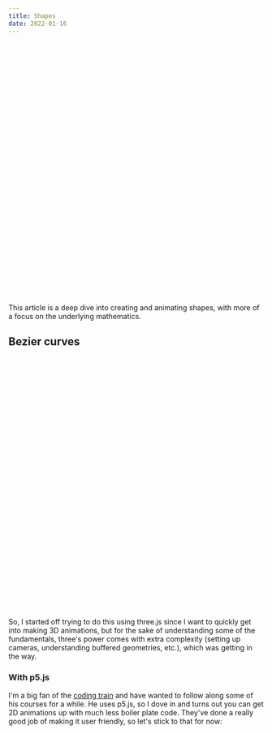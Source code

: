 ```yaml
---
title: Shapes
date: 2022-01-16
---
```


<div style="height: 500px" id="shapes"></div>

This article is a deep dive into creating and animating shapes, with more of a focus on the underlying mathematics. 
## Bezier curves
<div style="height: 500px" id="bezier"></div>

So, I started off trying to do this using three.js since I want to quickly get into making 3D animations, but for the sake of understanding some of the fundamentals, three's power comes with extra complexity (setting up cameras, understanding buffered geometries, etc.), which was getting in the way. 


### With p5.js
I'm a big fan of the [coding train](https://thecodingtrain.com/) and have wanted to follow along some of his courses for a while. He uses p5.js, so I dove in and turns out you can get 2D animations up with much less boiler plate code. They've done a really good job of making it user friendly, so let's stick to that for now:

<div style="height: 500px" id="bezier-p5"></div>